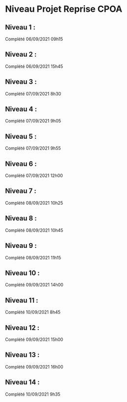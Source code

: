 # Niveau Projet Reprise CPOA

## Niveau 1 :
Complété 06/09/2021 09h15

## Niveau 2 : 
Complété 06/09/2021 15h45

## Niveau 3 :
Complété 07/09/2021 8h30

## Niveau 4 : 
Complété 07/09/2021 9h05

## Niveau 5 : 
Complété 07/09/2021 9h55

## Niveau 6 :
Complété 07/09/2021 12h00

## Niveau 7 :
Complété 08/09/2021 10h25

## Niveau 8 :
Complété 08/09/2021 10h45

## Niveau 9 : 
Complété 08/09/2021 11h15

## Niveau 10 :
Complété 09/09/2021 14h00

## Niveau 11 :
Complété 10/09/2021 8h45

## Niveau 12 :
Complété 09/09/2021 15h00

## Niveau 13 :
Complété 09/09/2021 16h00

## Niveau 14 :
Complété 10/09/2021 9h35


